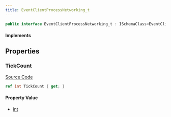 ```yaml
---
title: EventClientProcessNetworking_t
---
```


```csharp
public interface EventClientProcessNetworking_t : ISchemaClass<EventClientProcessNetworking_t>, ISchemaField, ISchemaClass, INativeHandle
```

#### Implements

## Properties

### TickCount

[Source Code](https://github.com/swiftly-solution/swiftlys2/blob/beta/managed/src/SwiftlyS2.Generated/Schemas/Interfaces/EventClientProcessNetworking_t.cs#L16)

```csharp
ref int TickCount { get; }
```

#### Property Value

- [int](https://learn.microsoft.com/dotnet/api/system.int32)

